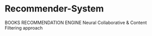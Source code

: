 # Recommender-System

BOOKS RECOMMENDATION ENGINE
Neural Collaborative & Content Filtering approach
